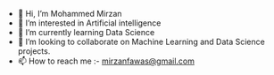 - 👋 Hi, I’m Mohammed Mirzan
- 👀 I’m interested in Artificial intelligence
- 🌱 I’m currently learning Data Science
- 💞️ I’m looking to collaborate on Machine Learning and Data Science projects.
- 📫 How to reach me :- mirzanfawas@gmail.com

<!---
mohammedmirzan/mohammedmirzan is a ✨ special ✨ repository because its `README.md` (this file) appears on your GitHub profile.
You can click the Preview link to take a look at your changes.
--->
